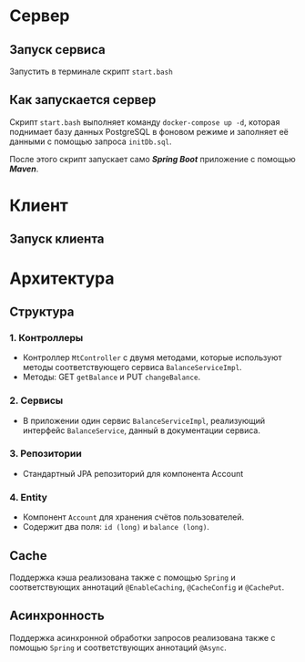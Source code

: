 # Сервер
## Запуск сервиса

Запустить в терминале скрипт `start.bash`

## Как запускается сервер

Скрипт `start.bash` выполняет команду `docker-compose up -d`,
которая поднимает базу данных PostgreSQL в фоновом режиме и 
заполняет её данными с помощью запроса `initDb.sql`.

После этого скрипт запускает само ***Spring Boot*** приложение с помощью ***Maven***.


# Клиент

## Запуск клиента







# Архитектура

## Структура

### 1. Контроллеры

- Контроллер `MtController` с двумя методами, которые используют методы соответствующего сервиса `BalanceServiceImpl`.
- Методы: 
GET `getBalance` и PUT `changeBalance`.
        

### 2. Сервисы

- В приложении один сервис `BalanceServiceImpl`, реализующий интерфейс `BalanceService`, данный в документации сервиса.

### 3. Репозитории
- Стандартный JPA репозиторий для компонента Account

### 4. Entity
- Компонент `Account` для хранения счётов пользователей.
- Содержит два поля: `id (long)` и `balance (long)`.

## Cache

Поддержка кэша реализована также с помощью `Spring` и соответствующих аннотаций `@EnableCaching`, `@CacheConfig` и `@CachePut`.

## Асинхронность

Поддержка асинхронной обработки запросов реализована также с помощью `Spring` и соответствующих аннотаций `@Async`.